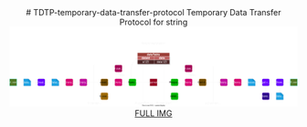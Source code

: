 <center>
# TDTP-temporary-data-transfer-protocol
Temporary Data Transfer Protocol for string
<br>
<img src="https://github.com/sunaipa5/TDTP-temporary-data-transfer-protocol/blob/main/temp-protocol.svg" />
<a href="https://raw.githubusercontent.com/sunaipa5/TDTP-temporary-data-transfer-protocol/0405269a38453621486144868909286bff0928fe/temp-protocol.svg" download>FULL IMG<a/>
</center>
